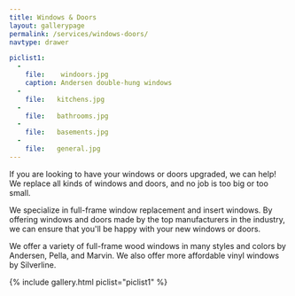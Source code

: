 ```yaml
---
title: Windows & Doors
layout: gallerypage
permalink: /services/windows-doors/
navtype: drawer

piclist1:
  -
    file:    windoors.jpg
    caption: Andersen double-hung windows
  -
    file:   kitchens.jpg
  -
    file:   bathrooms.jpg
  -
    file:   basements.jpg
  -
    file:   general.jpg
---
```


If you are looking to have your windows or doors upgraded, we can help! We replace all kinds of windows and doors, and no job is too big or too small.

We specialize in full-frame window replacement and insert windows. By offering windows and doors made by the top manufacturers in the industry, we can ensure that you'll be happy with your new windows or doors.

We offer a variety of full-frame wood windows in many styles and colors by Andersen, Pella, and Marvin. We also offer more affordable vinyl windows by Silverline.

{% include gallery.html piclist="piclist1" %}
